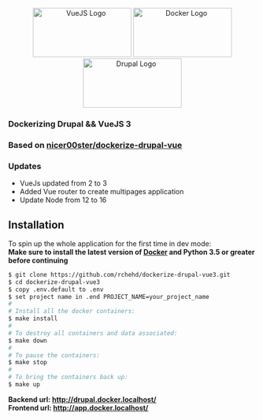 <p align="center">
  <img src="https://cdn.svgporn.com/logos/docker-icon.svg" width="200" height="100"  alt="VueJS Logo"/>
  <img src="https://cdn.svgporn.com/logos/vue.svg" width="200" height="100"  alt="Docker Logo"/>
  <img src="https://cdn.svgporn.com/logos/drupal.svg" width="200" height="100"  alt="Drupal Logo"/>
</p>

### Dockerizing Drupal && VueJS 3
### Based on <a href="https://github.com/nicer00ster/dockerize-drupal-vue">nicer00ster/dockerize-drupal-vue</a>
### Updates
- VueJs updated from 2 to 3
- Added Vue router to create multipages application
- Update Node from 12 to 16

## Installation

To spin up the whole application for the first time in dev mode:
<br/>
**Make sure to install the latest version of [Docker](https://www.docker.com/) and Python 3.5 or greater before continuing**
```sh
$ git clone https://github.com/rchehd/dockerize-drupal-vue3.git
$ cd dockerize-drupal-vue3
$ copy .env.default to .env
$ set project name in .end PROJECT_NAME=your_project_name
# 
# Install all the docker containers:
$ make install
#
# To destroy all containers and data associated:
$ make down
#
# To pause the containers:
$ make stop
#
# To bring the containers back up: 
$ make up
```
**Backend url: http://drupal.docker.localhost/
<br>
Frontend url: http://app.docker.localhost/**